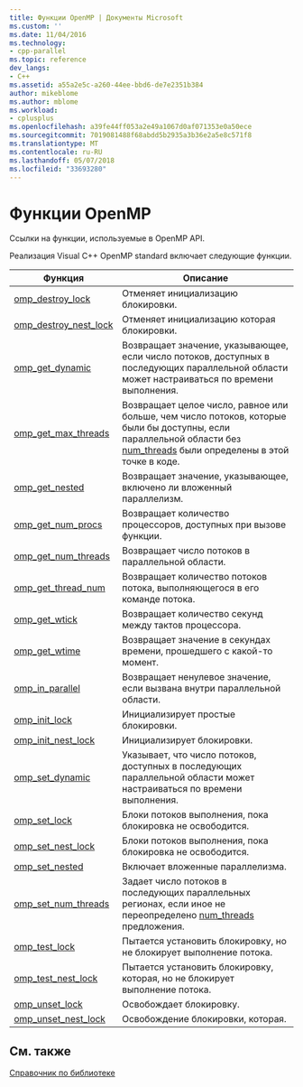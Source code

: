 ```yaml
---
title: Функции OpenMP | Документы Microsoft
ms.custom: ''
ms.date: 11/04/2016
ms.technology:
- cpp-parallel
ms.topic: reference
dev_langs:
- C++
ms.assetid: a55a2e5c-a260-44ee-bbd6-de7e2351b384
author: mikeblome
ms.author: mblome
ms.workload:
- cplusplus
ms.openlocfilehash: a39fe44ff053a2e49a1067d0af071353e0a50ece
ms.sourcegitcommit: 7019081488f68abdd5b2935a3b36e2a5e8c571f8
ms.translationtype: MT
ms.contentlocale: ru-RU
ms.lasthandoff: 05/07/2018
ms.locfileid: "33693280"
---
```

# <a name="openmp-functions"></a>Функции OpenMP
Ссылки на функции, используемые в OpenMP API.  
  
 Реализация Visual C++ OpenMP standard включает следующие функции.  
  
|Функция|Описание|  
|--------------|-----------------|  
|[omp_destroy_lock](../../../parallel/openmp/reference/omp-destroy-lock.md)|Отменяет инициализацию блокировки.|  
|[omp_destroy_nest_lock](../../../parallel/openmp/reference/omp-destroy-nest-lock.md)|Отменяет инициализацию которая блокировки.|  
|[omp_get_dynamic](../../../parallel/openmp/reference/omp-get-dynamic.md)|Возвращает значение, указывающее, если число потоков, доступных в последующих параллельной области может настраиваться по времени выполнения.|  
|[omp_get_max_threads](../../../parallel/openmp/reference/omp-get-max-threads.md)|Возвращает целое число, равное или больше, чем число потоков, которые были бы доступны, если параллельной области без [num_threads](../../../parallel/openmp/reference/num-threads.md) были определены в этой точке в коде.|  
|[omp_get_nested](../../../parallel/openmp/reference/omp-get-nested.md)|Возвращает значение, указывающее, включено ли вложенный параллелизм.|  
|[omp_get_num_procs](../../../parallel/openmp/reference/omp-get-num-procs.md)|Возвращает количество процессоров, доступных при вызове функции.|  
|[omp_get_num_threads](../../../parallel/openmp/reference/omp-get-num-threads.md)|Возвращает число потоков в параллельной области.|  
|[omp_get_thread_num](../../../parallel/openmp/reference/omp-get-thread-num.md)|Возвращает количество потоков потока, выполняющегося в его команде потока.|  
|[omp_get_wtick](../../../parallel/openmp/reference/omp-get-wtick.md)|Возвращает количество секунд между тактов процессора.|  
|[omp_get_wtime](../../../parallel/openmp/reference/omp-get-wtime.md)|Возвращает значение в секундах времени, прошедшего с какой-то момент.|  
|[omp_in_parallel](../../../parallel/openmp/reference/omp-in-parallel.md)|Возвращает ненулевое значение, если вызвана внутри параллельной области.|  
|[omp_init_lock](../../../parallel/openmp/reference/omp-init-lock.md)|Инициализирует простые блокировки.|  
|[omp_init_nest_lock](../../../parallel/openmp/reference/omp-init-nest-lock.md)|Инициализирует блокировки.|  
|[omp_set_dynamic](../../../parallel/openmp/reference/omp-set-dynamic.md)|Указывает, что число потоков, доступных в последующих параллельной области может настраиваться по времени выполнения.|  
|[omp_set_lock](../../../parallel/openmp/reference/omp-set-lock.md)|Блоки потоков выполнения, пока блокировка не освободится.|  
|[omp_set_nest_lock](../../../parallel/openmp/reference/omp-set-nest-lock.md)|Блоки потоков выполнения, пока блокировка не освободится.|  
|[omp_set_nested](../../../parallel/openmp/reference/omp-set-nested.md)|Включает вложенные параллелизма.|  
|[omp_set_num_threads](../../../parallel/openmp/reference/omp-set-num-threads.md)|Задает число потоков в последующих параллельных регионах, если иное не переопределено [num_threads](../../../parallel/openmp/reference/num-threads.md) предложения.|  
|[omp_test_lock](../../../parallel/openmp/reference/omp-test-lock.md)|Пытается установить блокировку, но не блокирует выполнение потока.|  
|[omp_test_nest_lock](../../../parallel/openmp/reference/omp-test-nest-lock.md)|Пытается установить блокировку, которая, но не блокирует выполнение потока.|  
|[omp_unset_lock](../../../parallel/openmp/reference/omp-unset-lock.md)|Освобождает блокировку.|  
|[omp_unset_nest_lock](../../../parallel/openmp/reference/omp-unset-nest-lock.md)|Освобождение блокировки, которая.|  
  
## <a name="see-also"></a>См. также  
 [Справочник по библиотеке](../../../parallel/openmp/reference/openmp-library-reference.md)